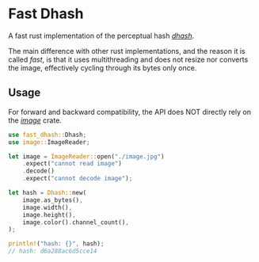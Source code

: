# Fast Dhash

A fast rust implementation of the perceptual hash [*dhash*](https://www.hackerfactor.com/blog/index.php?/archives/529-Kind-of-Like-That.html).

The main difference with other rust implementations, and the reason it is called *fast*, is that it uses multithreading and does not resize nor converts the image, effectively cycling through its bytes only once.

## Usage

For forward and backward compatibility, the API does NOT directly rely on the [*image*](https://docs.rs/image/latest/image/index.html) crate.

```rust
use fast_dhash::Dhash;
use image::ImageReader;

let image = ImageReader::open("./image.jpg")
    .expect("cannot read image")
    .decode()
    .expect("cannot decode image");

let hash = Dhash::new(
    image.as_bytes(),
    image.width(),
    image.height(),
    image.color().channel_count(),
);

println!("hash: {}", hash);
// hash: d6a288ac6d5cce14
```
